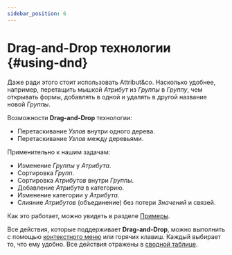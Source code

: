 ```yaml
---
sidebar_position: 6
---
```


# Drag-and-Drop технологии {#using-dnd}

Даже ради этого стоит использовать Attribut&co. Насколько удобнее, например, перетащить мышкой *Атрибут* из *Группы* в *Группу*, чем открывать формы, добавлять в одной и удалять в другой название новой *Группы*.  

Возможности **Drag-and-Drop** технологии:  

- Перетаскивание *Узлов* внутри одного дерева.  
- Перетаскивание *Узлов* между деревьями.  

Применительно к нашим задачам:  

- Изменение *Группы* у *Атрибута*.  
- Сортировка *Групп*.  
- Сортировка *Атрибутов* внутри *Группы*.  
- Добавление *Атрибута* в категорию.  
- Изменение категории у *Атрибута*.  
- Слияние *Атрибутов* (объединение) без потери *Значений* и связей.  

Как это работает, можно увидеть в разделе [Примеры](example.html#using-example).  

Все действия, которые поддерживает **Drag-and-Drop**, можно выполнить с помощью [контекстного меню](#using-context-menu) или горячих клавиш. Каждый выбирает то, что ему удобно. Все действия отражены в [сводной таблице](#using-summary).